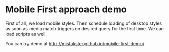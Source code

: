 Mobile First approach demo
==========================

First of all, we load mobile styles. Then schedule loading of desktop
styles as soon as media match triggers on desired query for the first time.
We can load scripts as well.

You can try demo at http://mistakster.github.io/mobile-first-demo/
